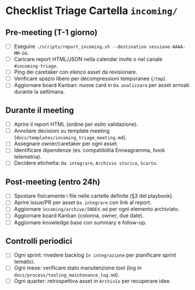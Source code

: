 # Checklist Triage Cartella `incoming/`

## Pre-meeting (T-1 giorno)
- [ ] Eseguire `./scripts/report_incoming.sh --destination sessione-AAAA-MM-GG`.
- [ ] Caricare report HTML/JSON nella calendar invite o nel canale `#incoming-triage`.
- [ ] Ping dei caretaker con elenco asset da revisionare.
- [ ] Verificare spazio libero per decompressioni temporanee (`/tmp`).
- [ ] Aggiornare board Kanban: nuove card in `Da analizzare` per asset arrivati durante la settimana.

## Durante il meeting
- [ ] Aprire il report HTML (ordine per esito validazione).
- [ ] Annotare decisioni su template meeting (`docs/templates/incoming_triage_meeting.md`).
- [ ] Assegnare owner/caretaker per ogni asset.
- [ ] Identificare dipendenze (es. compatibilità Enneagramma, hook telemetria).
- [ ] Decidere etichetta: `Da integrare`, `Archivio storico`, `Scarto`.

## Post-meeting (entro 24h)
- [ ] Spostare fisicamente i file nelle cartelle definite (§3 del playbook).
- [ ] Aprire issue/PR per asset `Da integrare` con link al report.
- [ ] Aggiornare `incoming/archive/INDEX.md` per ogni elemento archiviato.
- [ ] Aggiornare board Kanban (colonna, owner, due date).
- [ ] Aggiornare knowledge base con summary e follow-up.

## Controlli periodici
- [ ] Ogni sprint: rivedere backlog `In integrazione` per pianificare sprint tematici.
- [ ] Ogni mese: verificare stato manutenzione tool (log in `docs/process/tooling_maintenance_log.md`).
- [ ] Ogni quarter: retrospettiva asset in `Archivio` per recuperare idee.
